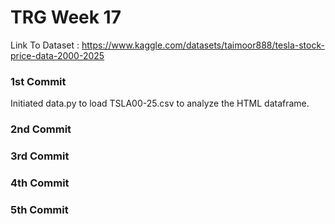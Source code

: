 # TRG Week 17

Link To Dataset : https://www.kaggle.com/datasets/taimoor888/tesla-stock-price-data-2000-2025

### 1st Commit

Initiated data.py to load TSLA00-25.csv to analyze the HTML dataframe.

### 2nd Commit

### 3rd Commit

### 4th Commit

### 5th Commit